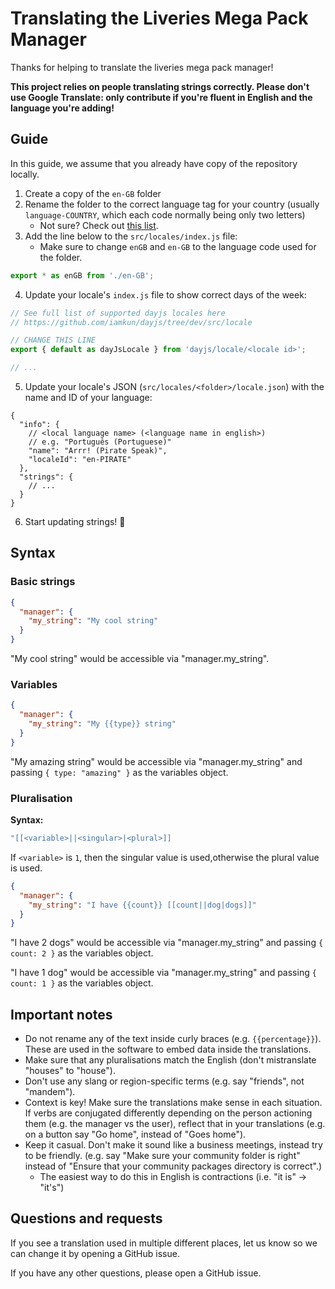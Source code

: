 # Translating the Liveries Mega Pack Manager

Thanks for helping to translate the liveries mega pack manager!

**This project relies on people translating strings correctly. Please don't use Google Translate: only contribute if you're fluent in English and the language you're adding!**

## Guide

In this guide, we assume that you already have copy of the repository locally.

1. Create a copy of the `en-GB` folder
2. Rename the folder to the correct language tag for your country (usually `language-COUNTRY`, which each code normally being only two letters)
   - Not sure? Check out [this list](https://stackoverflow.com/a/28357857/11091039).
3. Add the line below to the `src/locales/index.js` file:
   - Make sure to change `enGB` and `en-GB` to the language code used for the folder.

```js
export * as enGB from './en-GB';
```

4. Update your locale's `index.js` file to show correct days of the week:

```js
// See full list of supported dayjs locales here
// https://github.com/iamkun/dayjs/tree/dev/src/locale

// CHANGE THIS LINE
export { default as dayJsLocale } from 'dayjs/locale/<locale id>';

// ...
```

5. Update your locale's JSON (`src/locales/<folder>/locale.json`) with the name and ID of your language:

```jsonc
{
  "info": {
    // <local language name> (<language name in english>)
    // e.g. "Português (Portuguese)"
    "name": "Arrr! (Pirate Speak)",
    "localeId": "en-PIRATE"
  },
  "strings": {
    // ...
  }
}
```

6. Start updating strings! :tada:

## Syntax

### Basic strings

```json
{
  "manager": {
    "my_string": "My cool string"
  }
}
```

"My cool string" would be accessible via "manager.my_string".

### Variables

```json
{
  "manager": {
    "my_string": "My {{type}} string"
  }
}
```

"My amazing string" would be accessible via "manager.my_string" and passing `{ type: "amazing" }` as the variables object.

### Pluralisation

**Syntax:**

```js
"[[<variable>||<singular>|<plural>]]
```

If `<variable>` is `1`, then the singular value is used,otherwise the plural value is used.

```json
{
  "manager": {
    "my_string": "I have {{count}} [[count||dog|dogs]]"
  }
}
```

"I have 2 dogs" would be accessible via "manager.my_string" and passing `{ count: 2 }` as the variables object.

"I have 1 dog" would be accessible via "manager.my_string" and passing `{ count: 1 }` as the variables object.

## Important notes

- Do not rename any of the text inside curly braces (e.g. `{{percentage}}`). These are used in the software to embed data inside the translations.
- Make sure that any pluralisations match the English (don't mistranslate "houses" to "house").
- Don't use any slang or region-specific terms (e.g. say "friends", not "mandem").
- Context is key! Make sure the translations make sense in each situation. If verbs are conjugated differently depending on the person actioning them (e.g. the manager vs the user), reflect that in your translations (e.g. on a button say "Go home", instead of "Goes home").
- Keep it casual. Don't make it sound like a business meetings, instead try to be friendly. (e.g. say "Make sure your community folder is right" instead of "Ensure that your community packages directory is correct".)
  - The easiest way to do this in English is contractions (i.e. "it is" -> "it's")

## Questions and requests

If you see a translation used in multiple different places, let us know so we can change it by opening a GitHub issue.

If you have any other questions, please open a GitHub issue.
